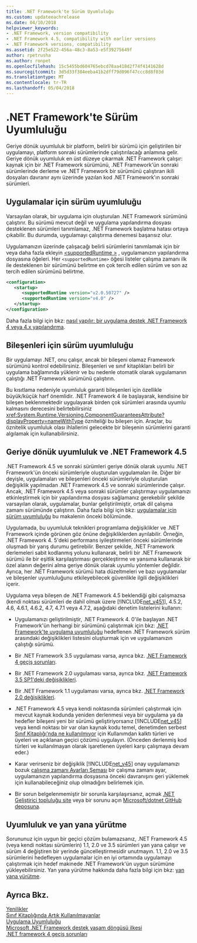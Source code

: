 ```yaml
---
title: .NET Framework'te Sürüm Uyumluluğu
ms.custom: updateeachrelease
ms.date: 04/10/2018
helpviewer_keywords:
- .NET Framework, version compatibility
- .NET Framework 4.5, compatibility with earlier versions
- .NET Framework versions, compatibility
ms.assetid: 2f25e522-456a-48c3-8a53-e5f39275649f
author: rpetrusha
ms.author: ronpet
ms.openlocfilehash: 15c5455bd604765ebcd78aa418d2f74f4141628d
ms.sourcegitcommit: 3d5d33f384eeba41b2dff79d096f47ccc8d8f03d
ms.translationtype: MT
ms.contentlocale: tr-TR
ms.lasthandoff: 05/04/2018
---
```

# <a name="version-compatibility-in-the-net-framework"></a>.NET Framework'te Sürüm Uyumluluğu
Geriye dönük uyumluluk bir platform, belirli bir sürümü için geliştirilen bir uygulamayı, platform sonraki sürümlerinde çalıştırılacağı anlamına gelir. Geriye dönük uyumluluk en üst düzeye çıkarmak .NET Framework çalışır: kaynak için bir .NET Framework sürümünü, .NET Framework'ün sonraki sürümlerinde derleme ve .NET Framework bir sürümünü çalıştıran ikili dosyaları davranır aynı üzerinde yazılan kod .NET Framework'ın sonraki sürümleri.  
  
<a name="Apps"></a>   
## <a name="version-compatibility-for-apps"></a>Uygulamalar için sürüm uyumluluğu  
 Varsayılan olarak, bir uygulama için oluşturulan .NET Framework sürümünü çalıştırır. Bu sürümü mevcut değil ve uygulama yapılandırma dosyası desteklenen sürümleri tanımlamaz, .NET Framework başlatma hatası ortaya çıkabilir. Bu durumda, uygulamayı çalıştırma denemesi başarısız olur.  
  
 Uygulamanızın üzerinde çalışacağı belirli sürümlerini tanımlamak için bir veya daha fazla ekleyin [ \<supportedRuntime >](../../../docs/framework/configure-apps/file-schema/startup/supportedruntime-element.md) , uygulamanızın yapılandırma dosyasına öğeleri. Her `<supportedRuntime>` öğesi listeler çalışma zamanı ilk ile desteklenen bir sürümünü belirtme en çok tercih edilen sürüm ve son az tercih edilen sürümünü belirtme.  
  
```xml  
<configuration>  
   <startup>  
      <supportedRuntime version="v2.0.50727" />  
      <supportedRuntime version="v4.0" />  
   </startup>  
</configuration>  
```  
  
 Daha fazla bilgi için bkz: [nasıl yapılır: bir uygulama destek .NET Framework 4 veya 4.x yapılandırma](../../../docs/framework/migration-guide/how-to-configure-an-app-to-support-net-framework-4-or-4-5.md).  
  
## <a name="version-compatibility-for-components"></a>Bileşenleri için sürüm uyumluluğu  
 Bir uygulamayı .NET, onu çalışır, ancak bir bileşeni olamaz Framework sürümünü kontrol edebilirsiniz. Bileşenleri ve sınıf kitaplıkları belirli bir uygulama bağlamında yüklenir ve bu nedenle otomatik olarak uygulamanın çalıştığı .NET Framework sürümünü çalıştırın.  
  
 Bu kısıtlama nedeniyle uyumluluk garanti bileşenleri için özellikle büyük/küçük harf önemlidir. .NET Framework 4 ile başlayarak, kendisine bir bileşen beklenmektedir uygulayarak birden çok sürümleri arasında uyumlu kalmasını derecesini belirtebilirsiniz <xref:System.Runtime.Versioning.ComponentGuaranteesAttribute?displayProperty=nameWithType> özniteliği bu bileşen için. Araçlar, bu öznitelik uyumluluk olası ihlallerini gelecekte bir bileşenin sürümlerini garanti algılamak için kullanabilirsiniz.  
  
## <a name="backward-compatibility-and-the-net-framework-45"></a>Geriye dönük uyumluluk ve .NET Framework 4.5  
 .NET Framework 4.5 ve sonraki sürümleri geriye dönük olarak uyumlu .NET Framework'ün önceki sürümleriyle oluşturulan uygulamaları ile. Diğer bir deyişle, uygulamaları ve bileşenleri önceki sürümleriyle oluşturulan değişiklik yapılmadan .NET Framework 4.5 ve sonraki sürümlerinde çalışır. Ancak, .NET Framework 4.5 veya sonraki sürümler çalıştırmayı uygulamanızı etkinleştirmek için bir yapılandırma dosyası sağlamanız gerekebilir şekilde varsayılan olarak, uygulamalar, bunlar geliştirilmiştir, ortak dil çalışma zamanı sürümünde çalıştırın. Daha fazla bilgi için bkz: [uygulamalar için sürüm uyumluluğu](#Apps) bu makalenin önceki bölümünde.  
  
 Uygulamada, bu uyumluluk teknikleri programlama değişiklikler ve .NET Framework içinde görünen göz önüne değişikliklerden ayrılabilir. Örneğin, .NET Framework 4. 5'deki performans iyileştirmeleri önceki sürümlerinde oluşmadı bir yarış durumu getirebilir. Benzer şekilde, .NET Framework derlemeleri sabit kodlanmış yolunu kullanarak, belirli bir .NET Framework sürümü ile bir eşitlik karşılaştırması gerçekleştirme ve yansıma kullanarak bir özel alanın değerini alma geriye dönük olarak uyumlu yöntemler değildir. Ayrıca, her .NET Framework sürümü hata düzeltmeleri ve bazı uygulamalar ve bileşenler uyumluluğunu etkileyebilecek güvenlikle ilgili değişiklikleri içerir.  
  
 Uygulama veya bileşen de .NET Framework 4.5 beklendiği gibi çalışmazsa (kendi noktası sürümleri de dahil olmak üzere [!INCLUDE[net_v451](../../../includes/net-v451-md.md)], 4.5.2, 4.6, 4.6.1, 4.6.2, 4.7, 4.7.1 veya 4.7.2, aşağıdaki denetim listelerini kullanın:  
  
-  Uygulamanızı geliştirilmiştir, .NET Framework 4. 0'ile başlayan .NET Framework'ün herhangi bir sürümünü çalıştırmak için bkz: [.NET Framework'te uygulama uyumluluğu](application-compatibility.md) hedeflenen .NET Framework sürüm arasındaki değişiklikleri listesini oluşturmak için ve uygulamanızın çalıştığı sürümü.  

- Bir .NET Framework 3.5 uygulaması varsa, ayrıca bkz. [.NET Framework 4 geçiş sorunları](../../../docs/framework/migration-guide/net-framework-4-migration-issues.md).

- Bir .NET Framework 2.0 uygulaması varsa, ayrıca bkz. [.NET Framework 3.5 SP1'deki değişiklikleri](http://go.microsoft.com/fwlink/?LinkId=186989).

- Bir .NET Framework 1.1 uygulaması varsa, ayrıca bkz. [.NET Framework 2.0 değişiklikleri](http://go.microsoft.com/fwlink/?LinkID=125263).  
  
-   .NET Framework 4.5 veya kendi noktasında sürümleri çalıştırmak için mevcut kaynak kodunda yeniden derlenmesi veya bir uygulama ya da hedefler bileşeni yeni bir sürümü geliştiriyorsanız [!INCLUDE[net_v45](../../../includes/net-v45-md.md)] veya kendi noktası bir var olan kaynak kodu temel, denetimden serbest [ Sınıf Kitaplığı'nda ne kullanılmıyor](../../../docs/framework/whats-new/whats-obsolete.md) için Kullanımdan kalktı türleri ve üyeleri ve açıklanan geçici çözümü uygulayın. (Önceden derlenmiş kod türleri ve kullanılmayan olarak işaretlenen üyeleri karşı çalışmaya devam eder.)  
  
-   Karar verirseniz bir değişiklik [!INCLUDE[net_v45](../../../includes/net-v45-md.md)] onay uygulamanızı bozuk [çalışma zamanı Ayarları Şeması](../../../docs/framework/configure-apps/file-schema/runtime/index.md) bir çalışma zamanı ayar, uygulamanızın yapılandırma dosyasına önceki davranışını geri yüklemek için kullanabileceğiniz olup olmadığını belirlemek için.  
  
-   Bir sorun belgelenmemiştir bir sorunla karşılaşırsanız, açmak [.NET Geliştirici topluluğu site](https://developercommunity.visualstudio.com/spaces/61/index.html) veya bir sorunu açın [Microsoft/dotnet GitHub deposuna](https://github.com/microsoft/dotnet/issues).
  
## <a name="compatibility-and-side-by-side-execution"></a>Uyumluluk ve yan yana yürütme  
 Sorununuz için uygun bir geçici çözüm bulamazsanız, .NET Framework 4.5 (veya kendi noktası sürümlerin) 1.1, 2.0 ve 3.5 sürümleri yan yana çalışır ve sürüm 4 değiştiren bir yerinde güncelleştirmesidir unutmayın. 1.1, 2.0 ve 3.5 sürümlerini hedefleyen uygulamalar için en iyi ortamında uygulamayı çalıştırmak için hedef makinede .NET Framework'ün uygun sürümüne yükleyebilirsiniz. Yan yana yürütme hakkında daha fazla bilgi için bkz: [yan yana yürütme](../../../docs/framework/deployment/side-by-side-execution.md).  
  
## <a name="see-also"></a>Ayrıca Bkz.  
 [Yenilikler](../../../docs/framework/whats-new/index.md)  
 [Sınıf Kitaplığında Artık Kullanılmayanlar](../../../docs/framework/whats-new/whats-obsolete.md)  
 [Uygulama Uyumluluğu](../../../docs/framework/migration-guide/application-compatibility.md)  
 [Microsoft .NET Framework destek yaşam döngüsü ilkesi](http://go.microsoft.com/fwlink/p/?LinkId=248212)  
 [.NET framework 4 geçiş sorunları](../../../docs/framework/migration-guide/net-framework-4-migration-issues.md)
